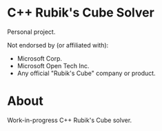 C++ Rubik's Cube Solver
==================
Personal project.

Not endorsed by (or affiliated with):
- Microsoft Corp.
- Microsoft Open Tech Inc.
- Any official "Rubik's Cube" company or product.

About
=====
Work-in-progress C++ Rubik's Cube solver. 
